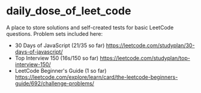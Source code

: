 # daily_dose_of_leet_code

A place to store solutions and self-created tests for basic LeetCode questions. Problem sets included here:

- 30 Days of JavaScript (21/35 so far) https://leetcode.com/studyplan/30-days-of-javascript/
- Top Interview 150 (16s/150 so far) https://leetcode.com/studyplan/top-interview-150/
- LeetCode Beginner's Guide (1 so far) https://leetcode.com/explore/learn/card/the-leetcode-beginners-guide/692/challenge-problems/
